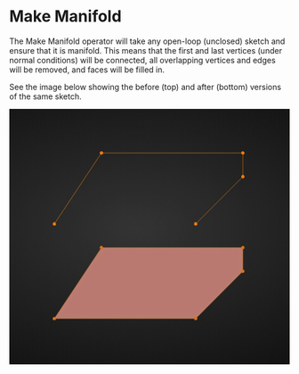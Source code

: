 # Make Manifold

The Make Manifold operator will take any open-loop (unclosed) sketch and ensure that it is manifold. This means that the first and last vertices (under normal conditions) will be connected, all overlapping vertices and edges will be removed, and faces will be filled in.

See the image below showing the before (top) and after (bottom) versions of the same sketch.

![Make Manifold Operator](../_media/make-manifold.jpg)